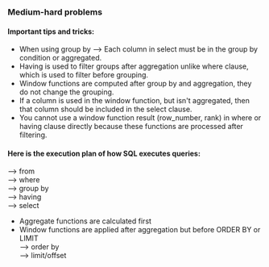 ### Medium-hard problems  

#### Important tips and tricks:
* When using group by --> Each column in select must be in the group by condition or aggregated.
* Having is used to filter groups after aggregation unlike where clause, which is used to filter before grouping.
* Window functions are computed after group by and aggregation, they do not change the grouping.
* If a column is used in the window function, but isn't aggregated, then that column should be included in the select clause.
* You cannot use a window function result (row_number, rank) in where or having clause directly because these functions are processed after filtering.

#### Here is the execution plan of how SQL executes queries: 
--> from  
--> where  
--> group by  
--> having  
--> select  
  * Aggregate functions are calculated first    
  * Window functions are applied after aggregation but before ORDER BY or LIMIT  
--> order by  
--> limit/offset  

